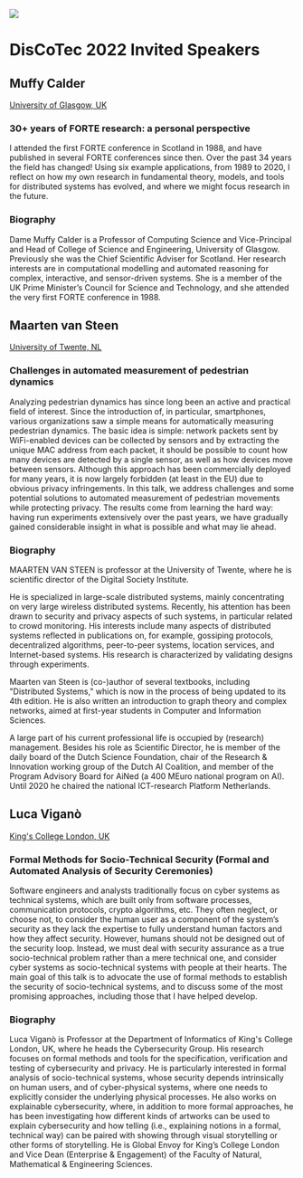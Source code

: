 [![](https://www.discotec.org/2022/discotec2022-banner.jpeg)](https://www.discotec.org/2022/)

# DisCoTec 2022 Invited Speakers

## Muffy Calder 

[University of Glasgow, UK](http://www.dcs.gla.ac.uk/~muffy/)  

###  30+ years of FORTE research: a personal perspective

 I attended the first FORTE conference in Scotland in 1988, and have published in several FORTE conferences since then.  Over the past 34 years the field has changed!  Using six example applications, from 1989 to 2020, I reflect on how my own research in fundamental theory, models, and tools for distributed systems has evolved, and where we might focus  research in the future.

### Biography

 Dame Muffy Calder is a Professor of Computing Science and  Vice-Principal and Head of College of Science and Engineering, University of Glasgow. Previously she was the Chief Scientific Adviser for Scotland.  Her research interests are in computational modelling and automated reasoning for complex, interactive, and sensor-driven systems.  She is a member of the UK Prime Minister’s Council for Science and Technology, and she attended the very first FORTE conference in 1988.

## Maarten van Steen

[University of Twente, NL](https://people.utwente.nl/m.r.vansteen)

### Challenges in automated measurement of pedestrian dynamics
Analyzing pedestrian dynamics has since long been an active and practical
field of interest. Since the introduction of, in particular, smartphones, various organizations
saw a simple means for automatically measuring pedestrian dynamics.
The basic idea is simple: network packets sent by WiFi-enabled devices can be
collected by sensors and by extracting the unique MAC address from each packet,
it should be possible to count how many devices are detected by a single sensor,
as well as how devices move between sensors. Although this approach has been
commercially deployed for many years, it is now largely forbidden (at least in the
EU) due to obvious privacy infringements. In this talk, we address challenges
and some potential solutions to automated measurement of pedestrian movements
while protecting privacy. The results come from learning the hard way: having run
experiments extensively over the past years, we have gradually gained considerable
insight in what is possible and what may lie ahead.


### Biography
MAARTEN VAN STEEN is professor at the University of Twente, where he
is scientific director of the Digital Society Institute.

He is specialized in large-scale distributed systems, mainly concentrating on very large wireless distributed systems. Recently, his attention has been drawn to security and privacy aspects of such systems, in particular related to crowd monitoring. His interests include many aspects of distributed systems reflected in publications on, for example, gossiping protocols, decentralized algorithms, peer-to-peer systems, location services, and Internet-based systems. His research is characterized by validating designs through experiments. 

Maarten van Steen is (co-)author of several textbooks, including "Distributed Systems," which is now in the process of being updated to its 4th edition. He is also written an introduction to graph theory and complex networks, aimed at first-year students in Computer and Information Sciences.

A large part of his current professional life is occupied by (research) management. Besides his role as Scientific Director, he is member of the daily board of the Dutch Science Foundation, chair of the Research & Innovation working group of the Dutch AI Coalition, and member of the Program Advisory Board for AiNed (a 400 MEuro national program on AI). Until 2020 he chaired the national ICT-research Platform Netherlands.

## Luca Viganò

[King's College London, UK](http://www.lucavigano.com/)

### Formal Methods for Socio-Technical Security (Formal and Automated Analysis of Security Ceremonies)

Software engineers and analysts traditionally focus on cyber systems as technical systems, which are built only from software processes, communication protocols, crypto algorithms, etc. They often neglect, or choose not, to consider the human user as a component of the system’s security as they lack the expertise to fully understand human factors and how they affect security. However, humans should not be designed out of the security loop. Instead, we must deal with security assurance as a true socio-technical problem rather than a mere technical one, and consider cyber systems as socio-technical systems with people at their hearts. The main goal of this talk is to advocate the use of formal methods to establish the security of socio-technical systems, and to discuss some of the most promising approaches, including those that I have helped develop.    

### Biography

Luca Viganò is Professor at the Department of Informatics of King's College London, UK, where he heads the Cybersecurity Group. His research focuses on formal methods and tools for the specification, verification and testing of cybersecurity and privacy. He is particularly interested in formal analysis of socio-technical systems, whose security depends intrinsically on human users, and of cyber-physical systems, where one needs to explicitly consider the underlying physical processes. He also works on explainable cybersecurity, where, in addition to more formal approaches, he has been investigating how different kinds of artworks can be used to explain cybersecurity and how telling (i.e., explaining notions in a formal, technical way) can be paired with showing through visual storytelling or other forms of storytelling. He is Global Envoy for King’s College London and Vice Dean (Enterprise & Engagement) of the Faculty of Natural, Mathematical & Engineering Sciences.

